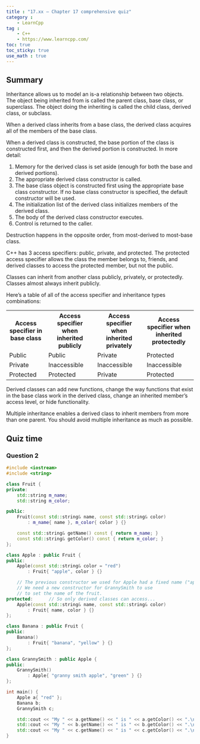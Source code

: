 ```yaml
---
title : "17.xx — Chapter 17 comprehensive quiz"
category :
    - LearnCpp
tag : 
    - C++
    - https://www.learncpp.com/
toc: true  
toc_sticky: true 
use_math : true
---
```



## Summary

Inheritance allows us to model an is-a relationship between two objects. The object being inherited from is called the parent class, base class, or superclass. The object doing the inheriting is called the child class, derived class, or subclass.

When a derived class inherits from a base class, the derived class acquires all of the members of the base class.

When a derived class is constructed, the base portion of the class is constructed first, and then the derived portion is constructed. In more detail:

1. Memory for the derived class is set aside (enough for both the base and derived portions).
2. The appropriate derived class constructor is called.
3. The base class object is constructed first using the appropriate base class constructor. If no base class constructor is specified, the default constructor will be used.
4. The initialization list of the derived class initializes members of the derived class.
5. The body of the derived class constructor executes.
6. Control is returned to the caller.

Destruction happens in the opposite order, from most-derived to most-base class.

C++ has 3 access specifiers: public, private, and protected. The protected access specifier allows the class the member belongs to, friends, and derived classes to access the protected member, but not the public.

Classes can inherit from another class publicly, privately, or protectedly. Classes almost always inherit publicly.

Here’s a table of all of the access specifier and inheritance types combinations:

<div class="cpp-table-wrapper"><p></p><table class="cpp-table"><tbody><tr><th>Access specifier in base class</th><th>Access specifier when inherited publicly</th><th>Access specifier when inherited privately</th><th>Access specifier when inherited protectedly</th></tr><tr><td>Public</td><td>Public</td><td>Private</td><td>Protected</td></tr><tr><td>Private</td><td>Inaccessible</td><td>Inaccessible</td><td>Inaccessible</td></tr><tr><td>Protected</td><td>Protected</td><td>Private</td><td>Protected</td></tr></tbody></table></div>

Derived classes can add new functions, change the way functions that exist in the base class work in the derived class, change an inherited member’s access level, or hide functionality.

Multiple inheritance enables a derived class to inherit members from more than one parent. You should avoid multiple inheritance as much as possible.


## Quiz time


### Question 2

```c++
#include <iostream>
#include <string>

class Fruit {
private:
    std::string m_name;
    std::string m_color;

public:
    Fruit(const std::string& name, const std::string& color)
        : m_name{ name }, m_color{ color } {}

    const std::string& getName() const { return m_name; }
    const std::string& getColor() const { return m_color; }
};

class Apple : public Fruit {
public:
    Apple(const std::string& color = "red")
        : Fruit{ "apple", color } {}

    // The previous constructor we used for Apple had a fixed name ("apple").
    // We need a new constructor for GrannySmith to use
    // to set the name of the fruit.
protected:		// So only derived classes can access...
    Apple(const std::string& name, const std::string& color)
        : Fruit{ name, color } {}
};

class Banana : public Fruit {
public:
    Banana()
        : Fruit{ "banana", "yellow" } {}
};

class GrannySmith : public Apple {
public:
    GrannySmith()
        : Apple{ "granny smith apple", "green" } {}
};

int main() {
    Apple a{ "red" };
    Banana b;
    GrannySmith c;

    std::cout << "My " << a.getName() << " is " << a.getColor() << ".\n";
    std::cout << "My " << b.getName() << " is " << b.getColor() << ".\n";
    std::cout << "My " << c.getName() << " is " << c.getColor() << ".\n";
}
```


